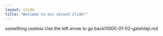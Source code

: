 ```yaml
---
layout: slide
title: "Welcome to our second slide!"
---
```

something useless
Use the left arrow to go back!0000-01-02-gaishilaji.md
